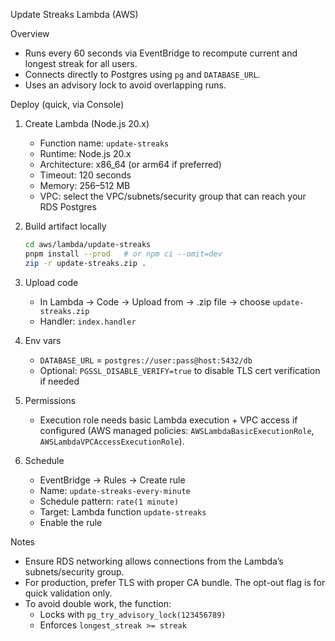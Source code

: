 Update Streaks Lambda (AWS)

Overview
- Runs every 60 seconds via EventBridge to recompute current and longest streak for all users.
- Connects directly to Postgres using `pg` and `DATABASE_URL`.
- Uses an advisory lock to avoid overlapping runs.

Deploy (quick, via Console)
1) Create Lambda (Node.js 20.x)
   - Function name: `update-streaks`
   - Runtime: Node.js 20.x
   - Architecture: x86_64 (or arm64 if preferred)
   - Timeout: 120 seconds
   - Memory: 256–512 MB
   - VPC: select the VPC/subnets/security group that can reach your RDS Postgres

2) Build artifact locally
   ```bash
   cd aws/lambda/update-streaks
   pnpm install --prod   # or npm ci --omit=dev
   zip -r update-streaks.zip .
   ```

3) Upload code
   - In Lambda → Code → Upload from → .zip file → choose `update-streaks.zip`
   - Handler: `index.handler`

4) Env vars
   - `DATABASE_URL` = `postgres://user:pass@host:5432/db`
   - Optional: `PGSSL_DISABLE_VERIFY=true` to disable TLS cert verification if needed

5) Permissions
   - Execution role needs basic Lambda execution + VPC access if configured (AWS managed policies: `AWSLambdaBasicExecutionRole`, `AWSLambdaVPCAccessExecutionRole`).

6) Schedule
   - EventBridge → Rules → Create rule
   - Name: `update-streaks-every-minute`
   - Schedule pattern: `rate(1 minute)`
   - Target: Lambda function `update-streaks`
   - Enable the rule

Notes
- Ensure RDS networking allows connections from the Lambda’s subnets/security group.
- For production, prefer TLS with proper CA bundle. The opt-out flag is for quick validation only.
- To avoid double work, the function:
  - Locks with `pg_try_advisory_lock(123456789)`
  - Enforces `longest_streak >= streak`

